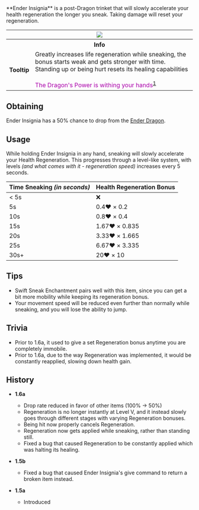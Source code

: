 <div class="result foka-infobox-grid" markdown>
<div markdown class="foka-infobox-text">
**Ender Insignia** is a post-Dragon trinket that will slowly accelerate your health regeneration the longer you sneak. Taking damage will reset your regeneration.
</div>
<div class="foka-infobox-table">
  <table id="foka-infobox--item">
	<tr>
		<th colspan="2" class="foka-infobox--top-image"><img src="../../../assets/items/ender_insignia.png"></th>
	</tr>
	<tr>
		<th colspan="2">Info</th>
	</tr>
	<tr>
		<td><b>Tooltip</b></td>
		<td>Greatly increases life regeneration while sneaking, the bonus starts weak and gets stronger with time.<br>Standing up or being hurt resets its healing capabilities<br><br><span style="color: #AA00AA;
">The Dragon's Power is withing your hands</span><sup id="fnref:1"><a class="footnote-ref" href="#fn:1">1</a></sup></td>
	</tr>
</table>
</div>
</div>

## Obtaining
Ender Insignia has a 50% chance to drop from the [Ender Dragon](../mobs/bosses/ender_dragon.md).

## Usage
While holding Ender Insignia in any hand, sneaking will slowly accelerate your Health Regeneration. This progresses through a level-like system, with levels *(and what comes with it - regeneration speed)* increases every 5 seconds.

| Time Sneaking *(in seconds)* | Health Regeneration Bonus |
| :--- | :--- |
| < 5s | :x: |
| 5s | 0.4:heart: × 0.2 | 
| 10s | 0.8:heart: × 0.4 |
| 15s | 1.67:heart: × 0.835 |
| 20s | 3.33:heart: × 1.665 |
| 25s | 6.67:heart: × 3.335 |
| 30s+ | 20:heart: × 10 |


## Tips
- Swift Sneak Enchantment pairs well with this item, since you can get a bit more mobility while keeping its regeneration bonus.
- Your movement speed will be reduced even further than normally while sneaking, and you will lose the ability to jump.

## Trivia

- Prior to 1.6a, it used to give a set Regeneration bonus anytime you are completely immobile.
- Prior to 1.6a, due to the way Regeneration was implemented, it would be constantly reapplied, slowing down health gain.

## History

- **1.6a**
	- Drop rate reduced in favor of other items (100% -> 50%)
	- Regeneration is no longer instantly at Level V, and it instead slowly goes through different stages with varying Regeneration bonuses.
	- Being hit now properly cancels Regeneration.
	- Regeneration now gets applied while sneaking, rather than standing still.
	- Fixed a bug that caused Regeneration to be constantly applied which was halting its healing.

- **1.5b**
    - Fixed a bug that caused Ender Insignia's give command to return a broken item instead.

- **1.5a**
	- Introduced

[^1]: This part is written with Illageralt font, meaning that it is normally undecipherable
